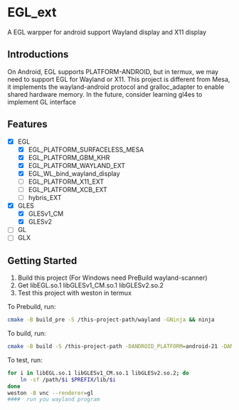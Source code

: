 # EGL_ext

A EGL warpper for android support Wayland display and X11 display

## Introductions

On Android, EGL supports PLATFORM-ANDROID, but in termux, we
may need to support EGL for Wayland or X11.
This project is different from Mesa, it implements the wayland-android
protocol and gralloc_adapter to enable shared hardware memory.
In the future, consider learning gl4es to implement GL interface

## Features

- [x] EGL
  - [x] EGL_PLATFORM_SURFACELESS_MESA
  - [x] EGL_PLATFORM_GBM_KHR
  - [x] EGL_PLATFORM_WAYLAND_EXT
  - [x] EGL_WL_bind_wayland_display
  - [ ] EGL_PLATFORM_X11_EXT
  - [ ] EGL_PLATFORM_XCB_EXT
  - [ ] hybris_EXT
- [x] GLES
  - [x] GLESv1_CM
  - [x] GLESv2
- [ ] GL
- [ ] GLX

## Getting Started

1. Build this project (For Windows need PreBuild wayland-scanner)
2. Get libEGL.so.1 libGLESv1_CM.so.1 libGLESv2.so.2
3. Test this project with weston in termux

To Prebuild, run:

```sh
cmake -B build_pre -S /this-project-path/wayland -GNinja && ninja
```

To build, run:

```sh
cmake -B build -S /this-project-path -DANDROID_PLATFORM=android-21 -DANDROID_ABI=arm64-v8a -DANDROID_STL=c++_shared -DCMAKE_TOOLCHAIN_FILE=$ANDROID_NDK/build/cmake/android.toolchain.cmake -GNinja
```
To test, run:
```sh
for i in libEGL.so.1 libGLESv1_CM.so.1 libGLESv2.so.2; do
    ln -sf /path/$i $PREFIX/lib/$i
done
weston -B vnc --renderer=gl
####  run you wayland program
```
